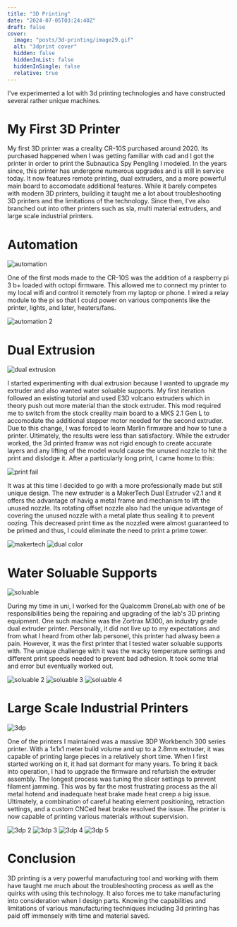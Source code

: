 ```yaml
---
title: "3D Printing"
date: "2024-07-05T03:24:40Z"
draft: false
cover:
  image: "posts/3d-printing/image29.gif"
  alt: "3dprint cover"
  hidden: false
  hiddenInList: false
  hiddenInSingle: false
  relative: true
---
```


I've experimented a lot with 3d printing technologies and have constructed several rather unique machines.

# My First 3D Printer

My first 3D printer was a creality CR-10S purchased around 2020. Its purchased happened when I was getting familiar with cad and I got the printer in order to print the Subnautica Spy Pengling I modeled. In the years since, this printer has undergone numerous upgrades and is still in service today. It now features remote printing, dual extruders, and a more powerful main board to accomodate additional features. While it barely competes with modern 3D printers, building it taught
me a lot about troubleshooting 3D printers and the limitations of the technology. Since then, I've also branched out into other printers such as sla, multi material extruders, and large scale industrial printers. 

# Automation

![automation](20220103_120655.jpg)

One of the first mods made to the CR-10S was the addition of a raspberry pi 3 b+ loaded with octopi firmware. This allowed me to connect my printer to my local wifi and control it remotely from my laptop or phone. I wired a relay module to the pi so that I could power on various components like the printer, lights, and later, heaters/fans.

![automation 2](20230727_210521.jpg)

# Dual Extrusion

![dual extrusion](20230328_145947.jpg)

I started experimenting with dual extrusion because I wanted to upgrade my extruder and also wanted water soluable supports. My first iteration followed an existing tutorial and used E3D volcano extruders which in theory push out more material than the stock extruder. This mod required me to switch from the stock creality main board to a MKS 2.1 Gen L to accomodate the additional stepper motor needed for the second extruder. Due to this change, I was forced to learn Marlin firmware and
how to tune a printer. Ultimately, the results were less than satisfactory. While the extruder worked, the 3d printed framw was not rigid enough to create accurate layers and any lifting of the model would cause the unused nozzle to hit the print and dislodge it. After a particularly long print, I came home to this: 

![print fail](20230927_075146.jpg)

It was at this time I decided to go with a more professionally made but still unique design. The new extruder is a MakerTech Dual Extruder v2.1 and it offers the advantage of havig a metal frame and mechanism to lift the unused nozzle. Its rotating offset nozzle also had the unique advantage of covering the unused nozzle with a metal plate thus sealing it to prevent oozing. This decreased print time as the nozzled were almost guaranteed to be primed and thus, I could eliminate the need to
print a prime tower.

![makertech](20231220_144208.jpg)
![dual color](20231226_095534.jpg)

# Water Soluable Supports

![soluable](20230906_151648.jpg)

During my time in uni, I worked for the Qualcomm DroneLab with one of be responsibilities being the repairing and upgrading of the lab's 3D printing equipment. One such machine was the Zortrax M300, an industry grade dual extruder printer. Personally, it did not live up to my expectations and from what I heard from other lab personel, this printer had alwasy been a pain. However, it was the first printer that I tested water soluable supports with. The unique challenge with it was the wacky
temperature settings and different print speeds needed to prevent bad adhesion. It took some trial and error but eventually worked out.

![soluable 2](20230908_115116.jpg)
![soluable 3](20230908_115128.jpg)
![soluable 4](20230908_115040.jpg)

# Large Scale Industrial Printers

![3dp](20230729_075419.jpg)

One of the printers I maintained was a massive 3DP Workbench 300 series printer. With a 1x1x1 meter build volume and up to a 2.8mm extruder, it was capable of printing large pieces in a relatively short time. When I first started working on it, it had sat dormant for many years. To bring it back into operation, I had to upgrade the firmware and refurbish the extruder assembly. The longest process was tuning the slicer settings to prevent filament jamming. This was by far the most
frustrating process as the all metal hotend and inadequate heat brake made heat creep a big issue. Ultimately, a combination of careful heating element positioning, retraction settings, and a custom CNCed heat brake resolved the issue. The printer is now capable of printing various materials without supervision.

![3dp 2](20231001_182432.jpg)
![3dp 3](20230728_185138.jpg)
![3dp 4](20230729_075419.jpg)
![3dp 5](pelvis.jpg)

# Conclusion

3D printing is a very powerful manufacturing tool and working with them have taught me much about the troubleshooting process as well as the quirks with using this technology. It also forces me to take manufacturing into consideration when I design parts. Knowing the capabilities and limitations of various manufacturing techniques including 3d printing has paid off immensely with time and material saved.
